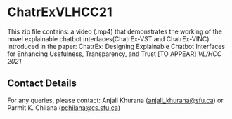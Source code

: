 # ChatrExVLHCC21
This zip file contains: a video (.mp4) that demonstrates the working of the novel explainable chatbot interfaces(ChatrEx-VST and ChatrEx-VINC) introduced in the paper: ChatrEx: Designing Explainable Chatbot Interfaces for Enhancing Usefulness, Transparency, and Trust [TO APPEAR] _VL/HCC 2021_

## Contact Details
For any queries, please contact: 
Anjali Khurana (anjali_khurana@sfu.ca) or Parmit K. Chilana (pchilana@cs.sfu.ca)
